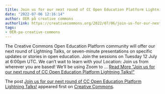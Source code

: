 ```yaml
---
title: Join us for our next round of CC Open Education Platform Lightning Talks!
date: "2022-07-06 12:16:14"
author: OER på creative commons
authorlink: https://creativecommons.org/2022/07/06/join-us-for-our-next-round-of-cc-open-education-platform-lightning-talks/
tags:
- OER-pa-creative-commons
---
```

<p>The Creative Commons Open Education Platform community will offer our next round of Lightning Talks, or seven-minute presentations on specific updates or stories in open education. Join the sessions on Tuesday 12 July at 6:00pm UTC. We can’t wait to learn with you! Location: Join us from wherever you are based! We’ll be using Zoom to &#8230; <a href="https://creativecommons.org/2022/07/06/join-us-for-our-next-round-of-cc-open-education-platform-lightning-talks/" class="more-link">Read More<span class="screen-reader-text"> "Join us for our next round of CC Open Education Platform Lightning Talks!"</span></a></p>
<p>The post <a rel="nofollow" href="https://creativecommons.org/2022/07/06/join-us-for-our-next-round-of-cc-open-education-platform-lightning-talks/">Join us for our next round of CC Open Education Platform Lightning Talks!</a> appeared first on <a rel="nofollow" href="https://creativecommons.org">Creative Commons</a>.</p>
